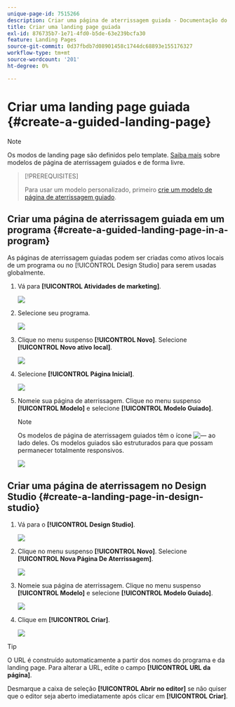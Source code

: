 ```yaml
---
unique-page-id: 7515266
description: Criar uma página de aterrissagem guiada - Documentação do Marketo - Documentação do produto
title: Criar uma landing page guiada
exl-id: 876735b7-1e71-4fd0-b5de-63e239bcfa30
feature: Landing Pages
source-git-commit: 0d37fbdb7d08901458c1744dc68893e155176327
workflow-type: tm+mt
source-wordcount: '201'
ht-degree: 0%

---
```


# Criar uma landing page guiada {#create-a-guided-landing-page}

>[!NOTE]
>
>Os modos de landing page são definidos pelo template. [Saiba mais](/help/marketo/product-docs/demand-generation/landing-pages/understanding-landing-pages/understanding-free-form-vs-guided-landing-pages.md) sobre modelos de página de aterrissagem guiados e de forma livre.

>[!PREREQUISITES]
>
>Para usar um modelo personalizado, primeiro [crie um modelo de página de aterrissagem guiado](/help/marketo/product-docs/demand-generation/landing-pages/landing-page-templates/create-a-guided-landing-page-template.md).

## Criar uma página de aterrissagem guiada em um programa {#create-a-guided-landing-page-in-a-program}

As páginas de aterrissagem guiadas podem ser criadas como ativos locais de um programa ou no [!UICONTROL Design Studio] para serem usadas globalmente.

1. Vá para **[!UICONTROL Atividades de marketing]**.

   ![](assets/one-1.png)

1. Selecione seu programa.

   ![](assets/image2015-5-26-9-3a24-3a2.png)

1. Clique no menu suspenso **[!UICONTROL Novo]**. Selecione **[!UICONTROL Novo ativo local]**.

   ![](assets/image2015-5-26-9-3a25-3a36.png)

1. Selecione **[!UICONTROL Página Inicial]**.

   ![](assets/four.png)

1. Nomeie sua página de aterrissagem. Clique no menu suspenso **[!UICONTROL Modelo]** e selecione **[!UICONTROL Modelo Guiado]**.

   >[!NOTE]
   >
   >Os modelos de página de aterrissagem guiados têm o ícone ![—](assets/image2015-5-26-9-3a26-3a51.png) ao lado deles. Os modelos guiados são estruturados para que possam permanecer totalmente responsivos.

   ![](assets/image2015-5-24-15-3a47-3a56.png)

## Criar uma página de aterrissagem no Design Studio {#create-a-landing-page-in-design-studio}

1. Vá para o **[!UICONTROL Design Studio]**.

   ![](assets/six.png)

1. Clique no menu suspenso **[!UICONTROL Novo]**. Selecione **[!UICONTROL Nova Página De Aterrissagem]**.

   ![](assets/seven.png)

1. Nomeie sua página de aterrissagem. Clique no menu suspenso **[!UICONTROL Modelo]** e selecione **[!UICONTROL Modelo Guiado]**.

   ![](assets/image2015-5-26-9-3a27-3a34.png)

1. Clique em **[!UICONTROL Criar]**.

   ![](assets/image2015-5-26-9-3a28-3a8.png)

>[!TIP]
>
>O URL é construído automaticamente a partir dos nomes do programa e da landing page. Para alterar a URL, edite o campo **[!UICONTROL URL da página]**.
>
>Desmarque a caixa de seleção **[!UICONTROL Abrir no editor]** se não quiser que o editor seja aberto imediatamente após clicar em **[!UICONTROL Criar]**.
